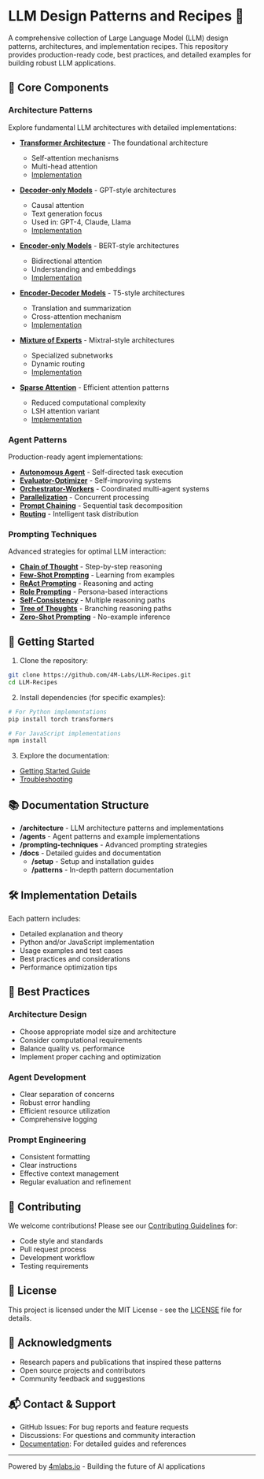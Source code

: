 # LLM Design Patterns and Recipes 🚀

A comprehensive collection of Large Language Model (LLM) design patterns, architectures, and implementation recipes. This repository provides production-ready code, best practices, and detailed examples for building robust LLM applications.

## 🌟 Core Components

### Architecture Patterns

Explore fundamental LLM architectures with detailed implementations:

- **[Transformer Architecture](architecture/transformer-architecture.md)** - The foundational architecture
  - Self-attention mechanisms
  - Multi-head attention
  - [Implementation](architecture/transformer_implementation.py)

- **[Decoder-only Models](architecture/decoder-only-models.md)** - GPT-style architectures
  - Causal attention
  - Text generation focus
  - Used in: GPT-4, Claude, Llama
  - [Implementation](architecture/decoder_only_implementation.py)

- **[Encoder-only Models](architecture/encoder-only-models.md)** - BERT-style architectures
  - Bidirectional attention
  - Understanding and embeddings
  - [Implementation](architecture/encoder_only_implementation.py)

- **[Encoder-Decoder Models](architecture/encoder-decoder-models.md)** - T5-style architectures
  - Translation and summarization
  - Cross-attention mechanism
  - [Implementation](architecture/encoder_decoder_implementation.py)

- **[Mixture of Experts](architecture/mixture-of-experts.md)** - Mixtral-style architectures
  - Specialized subnetworks
  - Dynamic routing
  - [Implementation](architecture/mixture_of_experts_implementation.py)

- **[Sparse Attention](architecture/sparse-attention-mechanisms.md)** - Efficient attention patterns
  - Reduced computational complexity
  - LSH attention variant
  - [Implementation](architecture/sparse_attention_implementation.py)

### Agent Patterns

Production-ready agent implementations:

- **[Autonomous Agent](agents/autonomous-agent/)** - Self-directed task execution
- **[Evaluator-Optimizer](agents/evaluator-optimizer/)** - Self-improving systems
- **[Orchestrator-Workers](agents/orchestrator-workers/)** - Coordinated multi-agent systems
- **[Parallelization](agents/parallelization/)** - Concurrent processing
- **[Prompt Chaining](agents/prompt-chaining/)** - Sequential task decomposition
- **[Routing](agents/routing/)** - Intelligent task distribution

### Prompting Techniques

Advanced strategies for optimal LLM interaction:

- **[Chain of Thought](prompting-techniques/chain-of-thought.md)** - Step-by-step reasoning
- **[Few-Shot Prompting](prompting-techniques/few-shot-prompting.md)** - Learning from examples
- **[ReAct Prompting](prompting-techniques/react-prompting.md)** - Reasoning and acting
- **[Role Prompting](prompting-techniques/role-prompting.md)** - Persona-based interactions
- **[Self-Consistency](prompting-techniques/self-consistency.md)** - Multiple reasoning paths
- **[Tree of Thoughts](prompting-techniques/tree-of-thoughts.md)** - Branching reasoning paths
- **[Zero-Shot Prompting](prompting-techniques/zero-shot-prompting.md)** - No-example inference

## 🚀 Getting Started

1. Clone the repository:
```bash
git clone https://github.com/4M-Labs/LLM-Recipes.git
cd LLM-Recipes
```

2. Install dependencies (for specific examples):
```bash
# For Python implementations
pip install torch transformers

# For JavaScript implementations
npm install
```

3. Explore the documentation:
- [Getting Started Guide](docs/setup/getting-started.md)
- [Troubleshooting](docs/troubleshooting.md)

## 📚 Documentation Structure

- **/architecture** - LLM architecture patterns and implementations
- **/agents** - Agent patterns and example implementations
- **/prompting-techniques** - Advanced prompting strategies
- **/docs** - Detailed guides and documentation
  - **/setup** - Setup and installation guides
  - **/patterns** - In-depth pattern documentation

## 🛠️ Implementation Details

Each pattern includes:
- Detailed explanation and theory
- Python and/or JavaScript implementation
- Usage examples and test cases
- Best practices and considerations
- Performance optimization tips

## 🔧 Best Practices

### Architecture Design
- Choose appropriate model size and architecture
- Consider computational requirements
- Balance quality vs. performance
- Implement proper caching and optimization

### Agent Development
- Clear separation of concerns
- Robust error handling
- Efficient resource utilization
- Comprehensive logging

### Prompt Engineering
- Consistent formatting
- Clear instructions
- Effective context management
- Regular evaluation and refinement

## 🤝 Contributing

We welcome contributions! Please see our [Contributing Guidelines](CONTRIBUTING.md) for:
- Code style and standards
- Pull request process
- Development workflow
- Testing requirements

## 📄 License

This project is licensed under the MIT License - see the [LICENSE](LICENSE) file for details.

## 🙏 Acknowledgments

- Research papers and publications that inspired these patterns
- Open source projects and contributors
- Community feedback and suggestions

## 📬 Contact & Support

- GitHub Issues: For bug reports and feature requests
- Discussions: For questions and community interaction
- [Documentation](docs/): For detailed guides and references

---

Powered by [4mlabs.io](https://4mlabs.io) - Building the future of AI applications
